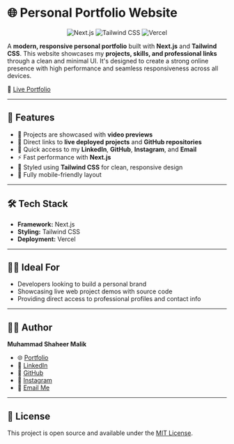 # 🌐 Personal Portfolio Website

<div align="center">

![Next.js](https://img.shields.io/badge/Next.js-000000?style=for-the-badge&logo=next.js&logoColor=white)
![Tailwind CSS](https://img.shields.io/badge/Tailwind_CSS-38B2AC?style=for-the-badge&logo=tailwind-css&logoColor=white)
![Vercel](https://img.shields.io/badge/Vercel-000000?style=for-the-badge&logo=vercel&logoColor=white)

</div>

A **modern, responsive personal portfolio** built with **Next.js** and **Tailwind CSS**. This website showcases my **projects, skills, and professional links** through a clean and minimal UI. It's designed to create a strong online presence with high performance and seamless responsiveness across all devices.

🔗 [Live Portfolio](https://shaheer-portfolio-omega.vercel.app)

---

## 🚀 Features
- 🎥 Projects are showcased with **video previews**
- 🔗 Direct links to **live deployed projects** and **GitHub repositories**
- 💼 Quick access to my **LinkedIn**, **GitHub**, **Instagram**, and **Email**
- ⚡ Fast performance with **Next.js**
- 🎨 Styled using **Tailwind CSS** for clean, responsive design
- 📱 Fully mobile-friendly layout

---

## 🛠️ Tech Stack
- **Framework:** Next.js
- **Styling:** Tailwind CSS
- **Deployment:** Vercel

---

## 🧑‍💻 Ideal For
- Developers looking to build a personal brand  
- Showcasing live web project demos with source code  
- Providing direct access to professional profiles and contact info  

---

## 👨‍💻 Author
**Muhammad Shaheer Malik**  
- 🌐 [Portfolio](https://shaheer-portfolio-omega.vercel.app)  
- 💼 [LinkedIn](https://linkedin.com/in/malik-shaheer03)  
- 🐙 [GitHub](https://github.com/malik-shaheer03)  
- 📸 [Instagram](https://instagram.com/malik_shaheer03)  
- 📧 [Email Me](mailto:shaheermalik03@gmail.com)  

---

## 📜 License
This project is open source and available under the [MIT License](LICENSE).
